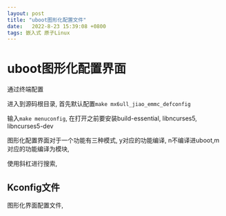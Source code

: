 ```yaml
---
layout: post
title: "uboot图形化配置文件" 
date:   2022-8-23 15:39:08 +0800
tags: 嵌入式 原子Linux 
---
```


# uboot图形化配置界面

通过终端配置

进入到源码根目录, 首先默认配置`make mx6ull_jiao_emmc_defconfig`

输入`make menuconfig`, 在打开之前要安装build-essential, libncurses5, libncurses5-dev

图形化配置界面对于一个功能有三种模式, y对应的功能编译, n不编译进uboot,m对应的功能编译为模块,

使用斜杠进行搜索, 

## Kconfig文件

图形化界面配置文件, 







